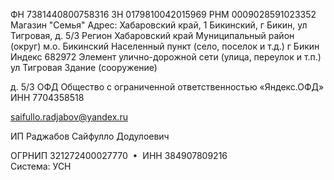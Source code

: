 ФН 7381440800758316
ЗН 0179810042015969
РНМ 0009028591023352
Магазин "Семья"
Адрес: Хабаровский край, 1 Бикинский, г Бикин, ул Тигровая, д. 5/3
Регион
Хабаровский край
Муниципальный район (округ)
м.о. Бикинский
Населенный пункт (село, поселок и т.д.)
г Бикин
Индекс
682972
Элемент улично-дорожной сети (улица, переулок и т.п.)
ул Тигровая
Здание (сооружение)

д. 5/3
ОФД
Общество с ограниченной ответственностью «Яндекс.ОФД»
ИНН
7704358518

saifullo.radjabov@yandex.ru

ИП Раджабов Сайфулло Додулоевич

ОГРНИП 321272400027770  •  ИНН 384907809216  
Система: УСН